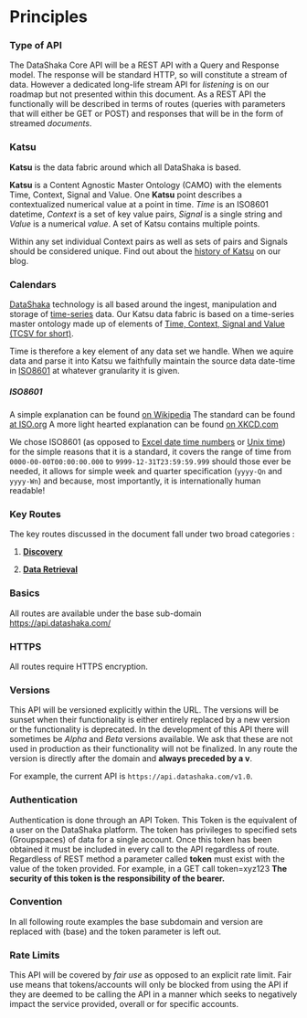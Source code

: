 # Principles

### <a id="type-api">Type of API</a>
The DataShaka Core API will be a REST API with a Query and Response model. The response will be standard HTTP, so will constitute a stream of data. However a dedicated long-life stream API for *listening* is on our roadmap but not presented within this document.
As a REST API the functionally will be described in terms of routes (queries with parameters that will either be GET or POST) and responses that will be in the form of streamed *documents*.


### <a id="katsu">Katsu</a>
**Katsu** is the data fabric around which all DataShaka is based.

**Katsu** is a Content Agnostic Master Ontology (CAMO) with the elements Time, Context, Signal and Value. One **Katsu** point describes a contextualized numerical value at a point in time. *Time* is an ISO8601 datetime, *Context* is a set of key value pairs, *Signal* is a single string and *Value* is a numerical *value*. A set of Katsu contains multiple points. 

Within any set individual Context pairs as well as sets of pairs and Signals should be considered unique. Find out about the [history of Katsu](http://www.datashaka.com/blog/techie/2013/11/what-is-tcsv) on our blog.


### <a id="calendars">Calendars</a>
[DataShaka](http://datashaka.com) technology is all based around the ingest, manipulation and storage of [time-series](http://en.wikipedia.org/wiki/Time_series) data. Our Katsu data fabric is based on a time-series master ontology made up of elements of [Time, Context, Signal and Value (TCSV for short)](http://www.datashaka.com/blog/techie/2013/11/what-is-tcsv).

Time is therefore a key element of any data set we handle. When we aquire data and parse it into Katsu we faithfully maintain the source data date-time in [ISO8601](#iso8601) at whatever granularity it is given.

##### <a id="iso8601">ISO8601</a>
A simple explanation can be found [on Wikipedia](http://www.iso.org/iso/iso8601 "ISO8601 Wikipedia Articles")
The standard can be found [at ISO.org](http://www.iso.org/iso/iso8601 "Purchase the standard here")
A more light hearted explanation can be found [on XKCD.com](http://xkcd.com/1179/ "To be honest, this sealed the deal on why we use ISO8601")

We chose ISO8601 (as opposed to [Excel date time numbers](http://excelribbon.tips.net/T011337_How_Excel_Stores_Dates_and_Times.html) or [Unix time](http://en.wikipedia.org/wiki/Unix_time)) for the simple reasons that it is a standard, it covers the range of time from `0000-00-00T00:00:00.000` to `9999-12-31T23:59:59.999` should those ever be needed, it allows for simple week and quarter specification (`yyyy-Qn` and `yyyy-Wn`) and because, most importantly, it is internationally human readable!


### <a id="routes">Key Routes</a>
The key routes discussed in the document fall under two broad categories :

1. **[Discovery](routes/discovery.md)**


2. **[Data Retrieval](routes/retrieve.md)**
   

### <a id="basics">Basics</a>
All routes are available under the base sub-domain https://api.datashaka.com/


### <a id="https">HTTPS</a>
All routes require HTTPS encryption.


### <a id="versionning">Versions</a>
This API will be versioned explicitly within the URL. The versions will be sunset when their functionality is either entirely replaced by a new version or the functionality is deprecated. In the development of this API there will sometimes be *Alpha* and *Beta* versions available. We ask that these are not used in production as their functionality will not be finalized.
In any route the version is directly after the domain and **always preceded by a v**.

For example, the current API is `https://api.datashaka.com/v1.0`.


### <a id="authentication">Authentication</a>
Authentication is done through an API Token. This Token is the equivalent of a user on the DataShaka platform. The token has privileges to specified sets (Groupspaces) of data for a single account.
Once this token has been obtained it must be included in every call to the API regardless of route. Regardless of REST method a parameter called **token** must exist with the value of the token provided. For example, in a GET call token=xyz123
**The security of this token is the responsibility of the bearer.**


### <a id="convention">Convention</a>
In all following route examples the base subdomain and version are replaced with (base) and the token parameter is left out.


### <a id="rate-limits">Rate Limits</a>
This API will be covered by *fair use* as opposed to an explicit rate limit. Fair use means that tokens/accounts will only be blocked from using the API if they are deemed to be calling the API in a manner which seeks to negatively impact the service provided, overall or for specific accounts.
